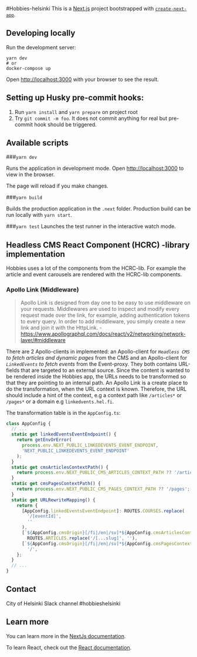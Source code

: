 #Hobbies-helsinki
This is a [Next.js](https://nextjs.org/) project bootstrapped with [`create-next-app`](https://github.com/vercel/next.js/tree/canary/packages/create-next-app).

## Developing locally

Run the development server:

```
yarn dev
# or
docker-compose up
```

Open [http://localhost:3000](http://localhost:3000) with your browser to see the result.

## Setting up Husky pre-commit hooks:

1. Run `yarn install` and `yarn prepare` on project root
2. Try `git commit -m foo`. It does not commit anything for real but pre-commit hook should be triggered.

## Available scripts

###`yarn dev`

Runs the application in development mode.
Open [http://localhost:3000](http://localhost:3000) to view in the browser.

The page will reload if you make changes.

###`yarn build`

Builds the production application in the `.next` folder.
Production build can be run locally with `yarn start`.

###`yarn test`
Launches the test runner in the interactive watch mode.

## Headless CMS React Component (HCRC) -library implementation

Hobbies uses a lot of the components from the HCRC-lib. For example the article and event carousels are rendered with the HCRC-lib components.

### Apollo Link (Middleware)

> Apollo Link is designed from day one to be easy to use middleware on your requests. Middlewares are used to inspect and modify every request made over the link, for example, adding authentication tokens to every query. In order to add middleware, you simply create a new link and join it with the HttpLink. - https://www.apollographql.com/docs/react/v2/networking/network-layer/#middleware

There are 2 Apollo-clients in implemented: an Apollo-client for _`Headless CMS` to fetch articles and dynamic pages_ from the CMS and an Apollo-client for _`LinkedEvents` to fetch events_ from the Event-proxy. They both contains URL-fields that are targeted to an external source. Since the content is wanted to be rendered inside the Hobbies app, the URLs needs to be transformed so that they are pointing to an internal path. An Apollo Link is a create place to do the transformation, when the URL context is known. Therefore, the URL should include a hint of the context, e.g a context path like `/articles*` or `/pages*` or a domain e.g `linkedvents.hel.fi`.

The transformation table is in the `AppConfig.ts`:

```typescript
class AppConfig {
  // ...
  static get linkedEventsEventEndpoint() {
    return getEnvOrError(
      process.env.NEXT_PUBLIC_LINKEDEVENTS_EVENT_ENDPOINT,
      'NEXT_PUBLIC_LINKEDEVENTS_EVENT_ENDPOINT'
    );
  }
  static get cmsArticlesContextPath() {
    return process.env.NEXT_PUBLIC_CMS_ARTICLES_CONTEXT_PATH ?? '/articles';
  }
  static get cmsPagesContextPath() {
    return process.env.NEXT_PUBLIC_CMS_PAGES_CONTEXT_PATH ?? '/pages';
  }
  static get URLRewriteMapping() {
    return {
      [AppConfig.linkedEventsEventEndpoint]: ROUTES.COURSES.replace(
        '/[eventId]',
        ''
      ),
      [`${AppConfig.cmsOrigin}[/fi|/en|/sv]*${AppConfig.cmsArticlesContextPath}`]:
        ROUTES.ARTICLES.replace('/[...slug]', ''),
      [`${AppConfig.cmsOrigin}[/fi|/en|/sv]*${AppConfig.cmsPagesContextPath}`]:
        '/',
    };
  }
  // ...
}
```

## Contact

City of Helsinki Slack channel #hobbieshelsinki

## Learn more

You can learn more in the [NextJs documentation](https://nextjs.org/docs/getting-started).

To learn React, check out the [React documentation](https://reactjs.org/).
